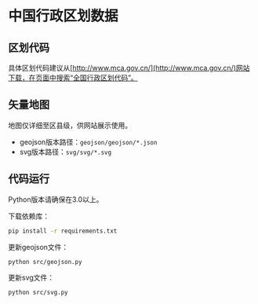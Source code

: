 # 中国行政区划数据

## 区划代码
具体区划代码建议从[http://www.mca.gov.cn/](http://www.mca.gov.cn/)网站下载，在页面中搜索“全国行政区划代码”。

## 矢量地图
地图仅详细至区县级，供网站展示使用。

 - geojson版本路径：`geojson/geojson/*.json`
 - svg版本路径：`svg/svg/*.svg`

## 代码运行
Python版本请确保在3.0以上。

下载依赖库：
```sh
pip install -r requirements.txt
```

更新geojson文件：
```sh
python src/geojson.py
```

更新svg文件：
```sh
python src/svg.py
```